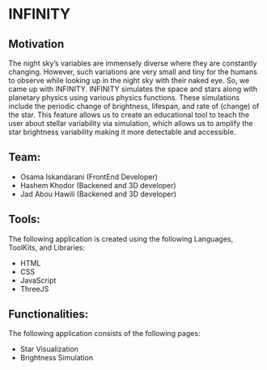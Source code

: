 # INFINITY
## Motivation
The night sky’s variables are immensely diverse where they are constantly changing. However, such variations are very small and tiny for the humans to observe while looking up in the night sky with their naked eye. So, we came up with INFINITY. INFINITY simulates the space and stars along with planetary physics using various physics functions. These simulations include the periodic change of brightness, lifespan, and rate of (change) of the star. This feature allows us to create an educational tool to teach the user about stellar variability via simulation, which allows us to amplify the star brightness variability making it more detectable and accessible.




## Team:
- Osama Iskandarani (FrontEnd Developer)
- Hashem Khodor (Backened and 3D developer)
- Jad Abou Hawili (Backened and 3D developer)


## Tools:
The following application is created using the following Languages, ToolKits, and Libraries:
- HTML
- CSS
- JavaScript
- ThreeJS


## Functionalities:
The following application consists of the following pages:
- Star Visualization
- Brightness Simulation
